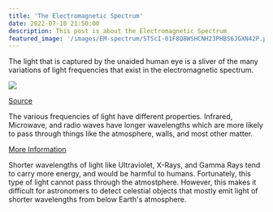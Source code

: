 ```yaml
---
title: 'The Electromagnetic Spectrum'
date: 2022-07-10 21:50:00
description: This post is about the Electromagnetic Spectrum
featured_image: '/images/EM-spectrum/STScI-01F8Q8WSHCNH23PHBS6JGXN42P.png'
---
```


The light that is captured by the unaided human eye is a sliver of the many variations of light frequencies that exist in the electromagnetic spectrum. 

![](/site/images/EM-spectrum/STScI-01F8Q8WSHCNH23PHBS6JGXN42P.png)

[Source](https://webbtelescope.org/contents/media/images/01F8GF4P4S9TQPQHE15MAG23ZG?Type=Infographics&page=2&filterUUID=91dfa083-c258-4f9f-bef1-8f40c26f4c97)


The various frequencies of light have different properties. Infrared, Microwave, and radio waves have longer wavelengths which are more likely to pass through things like the atmosphere, walls, and most other matter.  

[More Information](https://webbtelescope.org/contents/media/images/01F8GF6NH5PTXGBVNVHR2TSQRB?Tag=Astronomy%20Basics)

Shorter wavelengths of light like Ultraviolet, X-Rays, and Gamma Rays tend to carry more energy, and would be harmful to humans. Fortunately, this type of light cannot pass through the atmostphere. However, this makes it difficult for astronomers to detect celestial objects that mostly emit light of shorter wavelengths from below Earth's atmosphere. 